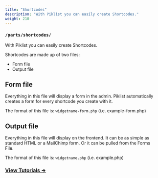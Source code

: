 ```yaml
---
title: "Shortcodes"
description: "With Piklist you can easily create Shortcodes."
weight: 210
---
```


### `/parts/shortcodes/`

With Piklist you can easily create Shortcodes.

Shortcodes are made up of two files:
* Form file
* Output file

## Form file
Everything in this file will display a form in the admin. Piklist automatically creates a form for every shortcode you create with it.

The format of this file is: `widgetname-form.php` (i.e. example-form.php)

## Output file
Everything in this file will display on the frontend. It can be as simple as standard HTML or a MailChimp form. Or it can be pulled from the Forms File.

The format of this file is: `widgetname.php` (i.e. example.php)


### [View Tutorials &rightarrow;](/tutorials/shortcodes/)
